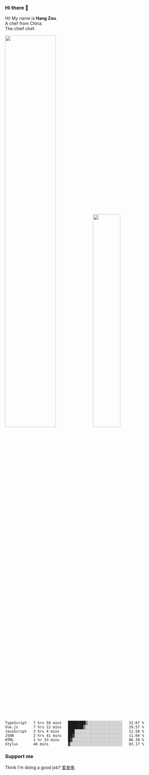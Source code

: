 ### Hi there 👋

Hi! My name is **Hang Zou**.  
A chef from China.  
The chief chef.

<img align="" width="57.5%" src="https://github-readme-stats.vercel.app/api?username=zouhangwithsweet&hide_title=true&hide_border=true&show_icons=true&include_all_commits=true&line_height=21" /><img align="" width="42.4%" src="https://github-readme-stats.vercel.app/api/top-langs/?username=zouhangwithsweet&hide_title=true&hide_border=true&layout=compact" />

<!--START_SECTION:waka-->

```text
TypeScript   7 hrs 58 mins   ████████▒░░░░░░░░░░░░░░░░   32.67 %
Vue.js       7 hrs 12 mins   ███████▒░░░░░░░░░░░░░░░░░   29.57 %
JavaScript   3 hrs 4 mins    ███░░░░░░░░░░░░░░░░░░░░░░   12.58 %
JSON         2 hrs 41 mins   ██▓░░░░░░░░░░░░░░░░░░░░░░   11.04 %
HTML         1 hr 33 mins    █▓░░░░░░░░░░░░░░░░░░░░░░░   06.39 %
Stylus       46 mins         ▓░░░░░░░░░░░░░░░░░░░░░░░░   03.17 %
```

<!--END_SECTION:waka-->

### Support me

Think I'm doing a good job? [爱发电](https://afdian.net/@zouhangsweet)
